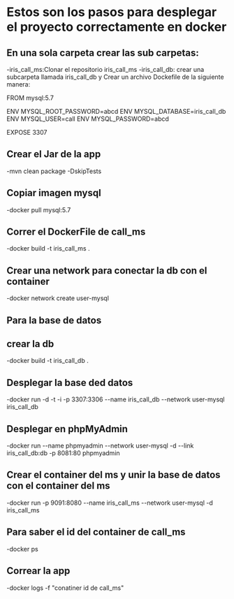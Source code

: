 # Estos son los pasos para desplegar el proyecto correctamente en docker
## En una sola carpeta crear las sub carpetas:

-iris_call_ms:Clonar el repositorio iris_call_ms
-iris_call_db: crear una subcarpeta llamada iris_call_db y Crear un archivo Dockefile de la siguiente manera:
	
FROM mysql:5.7

ENV MYSQL_ROOT_PASSWORD=abcd
ENV MYSQL_DATABASE=iris_call_db
ENV MYSQL_USER=call
ENV MYSQL_PASSWORD=abcd

EXPOSE 3307

## Crear el Jar de la app
-mvn clean package -DskipTests

## Copiar imagen mysql
-docker pull mysql:5.7

## Correr el DockerFile de call_ms
-docker build -t iris_call_ms .

## Crear una network para conectar la db con el container
-docker network create user-mysql

## Para la base de datos
## crear la db
-docker build -t iris_call_db .

## Desplegar la base ded datos
-docker run -d -t -i -p 3307:3306 --name iris_call_db --network user-mysql iris_call_db

## Desplegar en phpMyAdmin
-docker run --name phpmyadmin --network user-mysql -d --link iris_call_db:db -p 8081:80 phpmyadmin

## Crear el container del ms y unir la base de datos con el container del ms
-docker run -p 9091:8080 --name iris_call_ms --network user-mysql -d iris_call_ms

## Para saber el id del container de call_ms
-docker ps

## Correar la app
-docker logs -f "conatiner id de call_ms"
